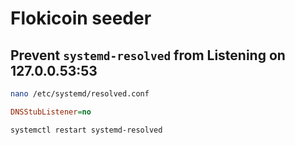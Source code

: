 # Flokicoin seeder

## Prevent `systemd-resolved` from Listening on 127.0.0.53:53

```sh
nano /etc/systemd/resolved.conf
```
```ini
DNSStubListener=no
```
```sh
systemctl restart systemd-resolved
```